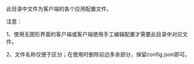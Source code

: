 此目录中文件为客户端的各个应用配置文件。

注意：

1、使用无图形界面的客户端或客户端使用手工编辑配置才需要此目录中对应文件。

2、文件名称仅便于区分；在使用时删除前边多余部分，保留config.json即可。
